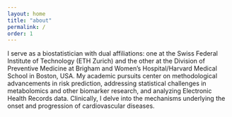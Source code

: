 ```yaml
---
layout: home
title: "about"
permalink: /
order: 1
---
```


I serve as a biostatistician with dual affiliations: one at the Swiss Federal Institute of Technology (ETH Zurich) and the other at the Division of Preventive Medicine at Brigham and Women’s Hospital/Harvard Medical School in Boston, USA. My academic pursuits center on methodological advancements in risk prediction, addressing statistical challenges in metabolomics and other biomarker research, and analyzing Electronic Health Records data. Clinically, I delve into the mechanisms underlying the onset and progression of cardiovascular diseases.
